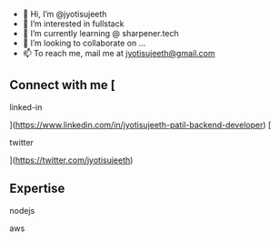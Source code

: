 - 👋 Hi, I’m @jyotisujeeth
- 👀 I’m interested in fullstack 
- 🌱 I’m currently learning @ sharpener.tech
- 💞️ I’m looking to collaborate on ...
- 📫 To reach me, mail me at jyotisujeeth@gmail.com

## Connect with me [
linked-in

](https://www.linkedin.com/in/jyotisujeeth-patil-backend-developer) [


twitter

](https://twitter.com/jyotisujeeth)

## Expertise
nodejs

aws
